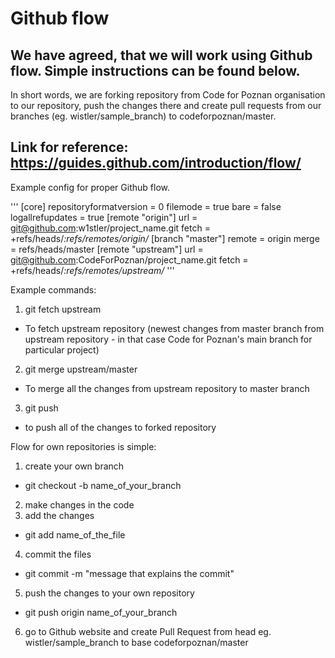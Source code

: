 # Github flow

## We have agreed, that we will work using Github flow. Simple instructions can be found below.

In short words, we are forking repository from Code for Poznan organisation to our repository, push the changes there and create pull requests from our branches (eg. wistler/sample_branch) to codeforpoznan/master. 

## Link for reference: https://guides.github.com/introduction/flow/

Example config for proper Github flow.

'''
[core]
        repositoryformatversion = 0
        filemode = true
        bare = false
        logallrefupdates = true
[remote "origin"]
        url = git@github.com:w1stler/project_name.git
        fetch = +refs/heads/*:refs/remotes/origin/*
[branch "master"]
        remote = origin
        merge = refs/heads/master
[remote "upstream"]
        url = git@github.com:CodeForPoznan/project_name.git
        fetch = +refs/heads/*:refs/remotes/upstream/*
'''

Example commands:

1. git fetch upstream
  * To fetch upstream repository (newest changes from master branch from upstream repository - in that case Code for Poznan's main branch for particular project)
2. git merge upstream/master
  * To merge all the changes from upstream repository to master branch
3. git push
  * to push all of the changes to forked repository

Flow for own repositories is simple:

1. create your own branch 
  * git checkout -b name_of_your_branch
2. make changes in the code
3. add the changes
  * git add name_of_the_file
4. commit the files 
  * git commit -m "message that explains the commit"
5. push the changes to your own repository
  * git push origin name_of_your_branch
6. go to Github website and create Pull Request from head eg. wistler/sample_branch to base codeforpoznan/master